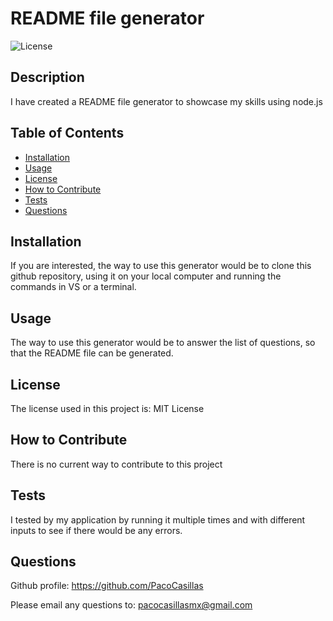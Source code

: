 # README file generator

![License](https://img.shields.io/badge/license-MIT%20License-lightblue.svg)

## Description

I have created a README file generator to showcase my skills using node.js

## Table of Contents

- [Installation](#installation)
- [Usage](#usage)
- [License](#license)
- [How to Contribute](#how-to-contribute)
- [Tests](#tests)
- [Questions](#questions)

## Installation

If you are interested, the way to use this generator would be to clone this github repository, using it on your local computer and running the commands in VS or a terminal. 

## Usage

The way to use this generator would be to answer the list of questions, so that the README file can be generated. 


## License

The license used in this project is: MIT License

## How to Contribute

There is no current way to contribute to this project

## Tests

I tested by my application by running it multiple times and with different inputs to see if there would be any errors.

## Questions

Github profile: https://github.com/PacoCasillas

Please email any questions to: pacocasillasmx@gmail.com